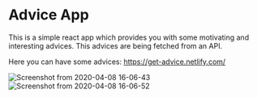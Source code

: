 # Advice App

This is a simple react app which provides you with some motivating and interesting advices.
This advices are being fetched from an API.

Here you can have some advices:  https://get-advice.netlify.com/

![Screenshot from 2020-04-08 16-06-43](https://user-images.githubusercontent.com/44047478/78774963-1a906900-79b3-11ea-87b6-8c4050b1a2da.png)
![Screenshot from 2020-04-08 16-06-52](https://user-images.githubusercontent.com/44047478/78774976-1e23f000-79b3-11ea-9edf-6ceb7512db7b.png)
